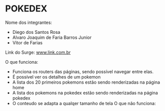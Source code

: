 # POKEDEX

Nome dos integrantes: 
- Diego dos Santos Rosa
- Alvaro Joaquim de Faria Barros Junior
- Vitor de Farias

Link do Surge: www.link.com.br

O que funciona:
- Funciona os routers das páginas, sendo possível navegar entre elas.
- É possível ver os detalhes de um pokemon
- A lista dos 20 primeiros pokemons estão sendo renderizadas na página home
- A lista dos pokemons na pokedex estão sendo renderizadas na página pokedex
- O conteudo se adapta a qualqer tamanho de tela
O que não funciona: 

